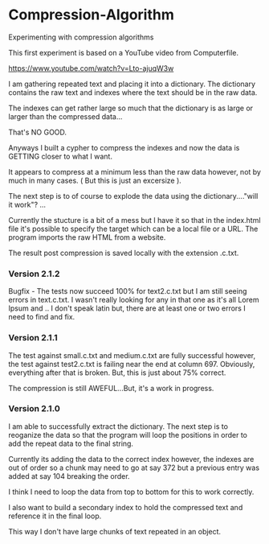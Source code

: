 # Compression-Algorithm
Experimenting with compression algorithms

This first experiment is based on a YouTube video from Computerfile.

https://www.youtube.com/watch?v=Lto-ajuqW3w

I am gathering repeated text and placing it into a dictionary.
The dictionary contains the raw text and indexes where the text should be in the raw data.

The indexes can get rather large so much that the dictionary is as large or larger than the compressed data...

That's NO GOOD.

Anyways I built a cypher to compress the indexes and now the data is GETTING closer to what I want.

It appears to compress at a minimum less than the raw data however, not by much in many cases. ( But this is just an excersize ).

The next step is to of course to explode the data using the dictionary...."will it work"? ...

Currently the stucture is a bit of a mess but I have it so that in the index.html file it's possible to specify the target which can be a local file or a URL. The program imports the raw HTML from a website.

The result post compression is saved locally with the extension .c.txt.

### Version 2.1.2 ###

Bugfix - The tests now succeed 100% for text2.c.txt but I am still seeing errors in text.c.txt. I wasn't really looking for any in that one as it's all Lorem Ipsum and .. I don't speak latin but, there are at least one or two errors I need to find and fix.

### Version 2.1.1 ###

The test against small.c.txt and medium.c.txt are fully successful however, the test against test2.c.txt is failing near the end at column 697. Obviously, everything after that is broken. But, this is just about 75% correct.

The compression is still AWEFUL...But, it's a work in progress.

### Version 2.1.0 ###

I am able to successfully extract the dictionary. The next step is to reoganize the data so that the program will loop the positions in order to add the repeat data to the final string.

Currently its adding the data to the correct index however, the indexes are out of order so a chunk may need to go at say 372 but a previous entry was added at say 104 breaking the order.

I think I need to loop the data from top to bottom for this to work correctly.

I also want to build a secondary index to hold the compressed text and reference it in the final loop.

This way I don't have large chunks of text repeated in an object.
